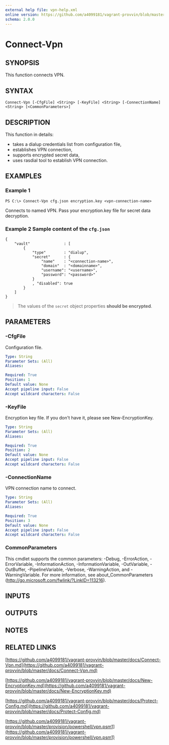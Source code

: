 ```yaml
---
external help file: vpn-help.xml
online version: https://github.com/a4099181/vagrant-provvin/blob/master/docs/Connect-Vpn.md
schema: 2.0.0
---
```


# Connect-Vpn

## SYNOPSIS
This function connects VPN.

## SYNTAX

```
Connect-Vpn [-CfgFile] <String> [-KeyFile] <String> [-ConnectionName] <String> [<CommonParameters>]
```

## DESCRIPTION
This function in details:
* takes a dialup credentials list from configuration file,
* establishes VPN connection,
* supports encrypted secret data,
* uses rasdial tool to establish VPN connection.

## EXAMPLES

### Example 1
```
PS C:\> Connect-Vpn cfg.json encryption.key <vpn-connection-name>
```

Connects to named VPN. Pass your encryption.key file for secret data decryption.

### Example 2 Sample content of the `cfg.json`
```
{
    "vault"               : [
        {
            "type"        : "dialup",
            "secret"      : {
                "name"    : "<connection-name>",
                "domain"  : "<domainname>",
                "username": "<username>",
                "password": "<password>"
            }
            , "disabled": true
        }
    ]
}
```

> The values of the `secret` object properties **should be encrypted**.

## PARAMETERS

### -CfgFile
Configuration file.

```yaml
Type: String
Parameter Sets: (All)
Aliases:

Required: True
Position: 1
Default value: None
Accept pipeline input: False
Accept wildcard characters: False
```

### -KeyFile
Encryption key file.
If you don't have it, please see New-EncryptionKey.

```yaml
Type: String
Parameter Sets: (All)
Aliases:

Required: True
Position: 2
Default value: None
Accept pipeline input: False
Accept wildcard characters: False
```

### -ConnectionName
VPN connection name to connect.

```yaml
Type: String
Parameter Sets: (All)
Aliases:

Required: True
Position: 3
Default value: None
Accept pipeline input: False
Accept wildcard characters: False
```

### CommonParameters
This cmdlet supports the common parameters: -Debug, -ErrorAction, -ErrorVariable, -InformationAction, -InformationVariable, -OutVariable, -OutBuffer, -PipelineVariable, -Verbose, -WarningAction, and -WarningVariable. For more information, see about_CommonParameters (http://go.microsoft.com/fwlink/?LinkID=113216).

## INPUTS

## OUTPUTS

## NOTES

## RELATED LINKS

[https://github.com/a4099181/vagrant-provvin/blob/master/docs/Connect-Vpn.md](https://github.com/a4099181/vagrant-provvin/blob/master/docs/Connect-Vpn.md)

[https://github.com/a4099181/vagrant-provvin/blob/master/docs/New-EncryptionKey.md](https://github.com/a4099181/vagrant-provvin/blob/master/docs/New-EncryptionKey.md)

[https://github.com/a4099181/vagrant-provvin/blob/master/docs/Protect-Config.md](https://github.com/a4099181/vagrant-provvin/blob/master/docs/Protect-Config.md)

[https://github.com/a4099181/vagrant-provvin/blob/master/provision/powershell/vpn.psm1](https://github.com/a4099181/vagrant-provvin/blob/master/provision/powershell/vpn.psm1)

